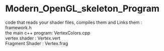 Modern_OpenGL_skeleton_Program
==============================
code that reads your shader files, compiles them and Links them : framework.h <br>
the main c++ program: VertexColors.cpp<br>
vertex shader : Vertex.vert<br>
Fragment Shader : Vertex.frag<br>
